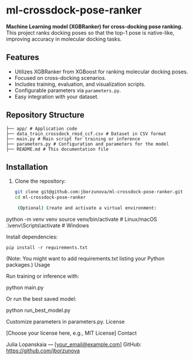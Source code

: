 # ml-crossdock-pose-ranker

**Machine Learning model (XGBRanker) for cross-docking pose ranking.**  
This project ranks docking poses so that the top-1 pose is native-like, improving accuracy in molecular docking tasks.

## Features

- Utilizes XGBRanker from XGBoost for ranking molecular docking poses.
- Focused on cross-docking scenarios.
- Includes training, evaluation, and visualization scripts.
- Configurable parameters via `parameters.py`.
- Easy integration with your dataset.

## Repository Structure

`````
├── app/ # Application code 
├── data_train_crossdock_rmsd_ccf.csv # Dataset in CSV format
├── main.py # Main script for training or inference
├── parameters.py # Configuration and parameters for the model
├── README.md # This documentation file
`````

## Installation

1. Clone the repository:
   ```bash
   git clone git@github.com:jborzunova/ml-crossdock-pose-ranker.git
   cd ml-crossdock-pose-ranker

    (Optional) Create and activate a virtual environment:

python -m venv venv
source venv/bin/activate  # Linux/macOS
.\venv\Scripts\activate   # Windows

Install dependencies:

    pip install -r requirements.txt

(Note: You might want to add requirements.txt listing your Python packages.)
Usage

Run training or inference with:

python main.py

Or run the best saved model:

python run_best_model.py

Customize parameters in parameters.py.
License

[Choose your license here, e.g., MIT License]
Contact

Julia Lopanskaia — [your_email@example.com]
GitHub: https://github.com/jborzunova

